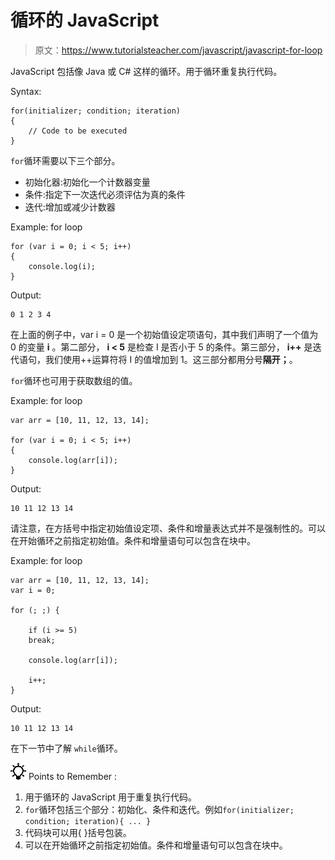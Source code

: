 # 循环的 JavaScript

> 原文：<https://www.tutorialsteacher.com/javascript/javascript-for-loop>

JavaScript 包括像 Java 或 C# 这样的循环。用于循环重复执行代码。

Syntax:

```
for(initializer; condition; iteration)
{
    // Code to be executed
}

```

`for`循环需要以下三个部分。

*   初始化器:初始化一个计数器变量
*   条件:指定下一次迭代必须评估为真的条件
*   迭代:增加或减少计数器

Example: for loop

```
for (var i = 0; i < 5; i++)
{
    console.log(i);
} 
```

Output:

```
0 1 2 3 4
```

在上面的例子中，var i = 0 是一个初始值设定项语句，其中我们声明了一个值为 0 的变量 **i** 。第二部分， **i < 5** 是检查 I 是否小于 5 的条件。第三部分， **i++** 是迭代语句，我们使用++运算符将 I 的值增加到 1。这三部分都用分号**隔开；**。

`for`循环也可用于获取数组的值。

Example: for loop

```
var arr = [10, 11, 12, 13, 14];

for (var i = 0; i < 5; i++)
{
    console.log(arr[i]);
} 
```

Output:

```
10 11 12 13 14
```

请注意，在方括号中指定初始值设定项、条件和增量表达式并不是强制性的。可以在开始循环之前指定初始值。条件和增量语句可以包含在块中。

Example: for loop

```
var arr = [10, 11, 12, 13, 14];
var i = 0;

for (; ;) {

    if (i >= 5)
    break;

    console.log(arr[i]);

    i++;
} 
```

Output:

```
10 11 12 13 14
```

在下一节中了解 `while`循环。

![](img/85db52f5404f0c468e1b194aa487d6a1.png)  Points to Remember :

1.  用于循环的 JavaScript 用于重复执行代码。
2.  `for`循环包括三个部分：初始化、条件和迭代。例如`for(initializer; condition; iteration){ ... }`
3.  代码块可以用{ }括号包装。
4.  可以在开始循环之前指定初始值。条件和增量语句可以包含在块中。